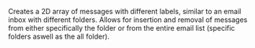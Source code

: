 Creates a 2D array of messages with different labels, similar to an email inbox with different folders. Allows for insertion and removal of messages from either specifically the folder or from the entire email list (specific folders aswell as the all folder).